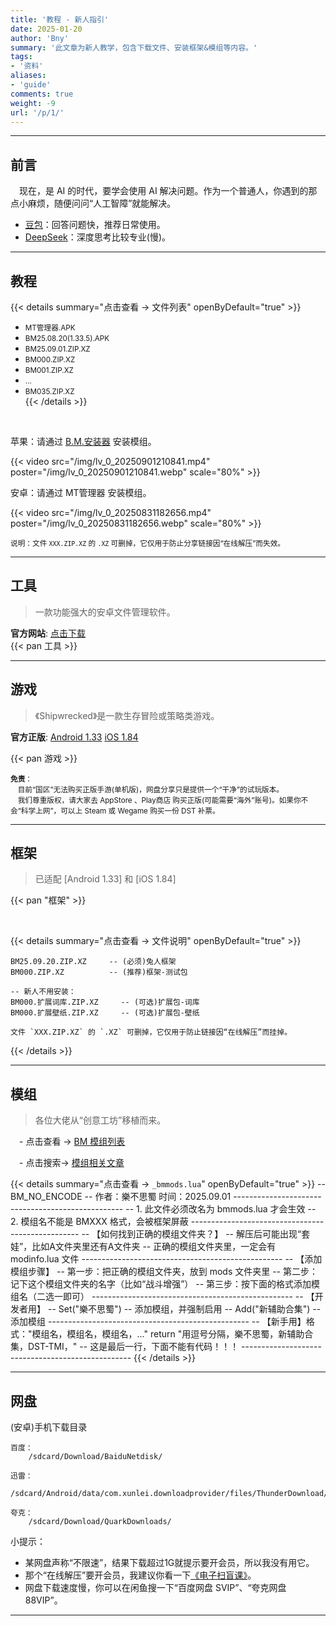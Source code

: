 ```yaml
---
title: '教程 - 新人指引'
date: 2025-01-20
author: 'Bny'
summary: '此文章为新人教学，包含下载文件、安装框架&模组等内容。'
tags:
- '资料'
aliases:
- 'guide'
comments: true
weight: -9
url: '/p/1/'
---
```


---

## 前言

　现在，是 AI 的时代，要学会使用 AI 解决问题。作为一个普通人，你遇到的那点小麻烦，随便问问“人工智障”就能解决。

- <span class="ext-url">[豆包](https://doubao.com)</span>：回答问题快，推荐日常使用。
- <span class="ext-url">[DeepSeek](https://deepseek.com)</span>：深度思考比较专业(慢)。

- - -

## 教程

{{< details summary="点击查看 → 文件列表" openByDefault="true" >}}
  - <small>MT管理器.APK</small>  
  - <small>BM25.08.20(1.33.5).APK</small>  
  - <small>BM25.09.01.ZIP.XZ</small>  
  - <small>BM000.ZIP.XZ</small>  
  - <small>BM001.ZIP.XZ</small>  
  - <small>...</small>  
  - <small>BM035.ZIP.XZ</small>  
{{< /details >}}

<br>

苹果：请通过 <span class="ext-url">[B.M.安装器](/app/imod/)</span> 安装模组。

{{< video src="/img/lv_0_20250901210841.mp4" poster="/img/lv_0_20250901210841.webp" scale="80%" >}}  

安卓：请通过 MT管理器 安装模组。

{{< video src="/img/lv_0_20250831182656.mp4" poster="/img/lv_0_20250831182656.webp" scale="80%" >}}  

<small>说明：文件 `XXX.ZIP.XZ` 的 `.XZ` 可删掉，它仅用于防止分享链接因“在线解压”而失效。</small>  


<!-- {{"{{< bili BV1k8UFYAEjq >}}"}} -->

- - -

## 工具

> 一款功能强大的安卓文件管理软件。  

**官方网站**: <span class="ext-url">[点击下载](https://mt2.cn)</span>  
{{< pan 工具 >}}  

- - -

## 游戏

> 《Shipwrecked》是一款生存冒险或策略类游戏。  

**官方正版**: <span class="ext-url">[Android 1.33](https://play.google.com/store/apps/details?id=com.kleientertainment.doNotStarveShipwrecked)</span> <span class="ext-url">[iOS 1.84](https://apps.apple.com/us/app/dont-starve-shipwrecked/id1147297267?l=zh)</span>  

{{< pan 游戏 >}}  

<small> **免责**：<br>　目前“国区”无法购买正版手游(单机版)，网盘分享只是提供一个“干净”的试玩版本。<br>　我们尊重版权，请大家去 AppStore 、Play商店 购买正版(可能需要“海外”账号)。如果你不会“科学上网”，可以上 Steam 或 Wegame 购买一份 DST 补票。</small>  


- - -

## 框架

> 已适配 [Android 1.33] 和 [iOS 1.84]  

{{< pan "框架" >}}

<br>


{{< details summary="点击查看 → 文件说明" openByDefault="true" >}}
    
    BM25.09.20.ZIP.XZ     -- (必须)兔人框架
    BM000.ZIP.XZ          -- (推荐)框架-测试包
    
    -- 新人不用安装：
    BM000.扩展词库.ZIP.XZ     -- (可选)扩展包-词库
    BM000.扩展壁纸.ZIP.XZ     -- (可选)扩展包-壁纸
    
    文件 `XXX.ZIP.XZ` 的 `.XZ` 可删掉，它仅用于防止链接因“在线解压”而挂掉。
{{< /details >}}

- - -

## 模组

> 各位大佬从“创意工坊”移植而来。  

　- 点击查看 → <span class="ext-url">[BM 模组列表](/mods)</span>  

　- 点击搜索→ <span class="ext-url">[模组相关文章](/search)</span>  

<!-- {{'  {{<pan"模组">}}  '}} -->



{{< details summary="点击查看 → `_bmmods.lua`" openByDefault="true" >}}
    -- BM_NO_ENCODE
    -- 作者：樂不思蜀	时间：2025.09.01
    --------------------------------------------------
    -- 1. 此文件必须改名为 bmmods.lua 才会生效
    -- 2. 模组名不能是 BMXXX 格式，会被框架屏蔽
    --------------------------------------------------
    -- 【如何找到正确的模组文件夹？】
    -- 解压后可能出现“套娃”，比如A文件夹里还有A文件夹
    -- 正确的模组文件夹里，一定会有 modinfo.lua 文件
    --------------------------------------------------
    -- 【添加模组步骤】
    -- 第一步：把正确的模组文件夹，放到 mods 文件夹里
    -- 第二步：记下这个模组文件夹的名字（比如“战斗增强”）
    -- 第三步：按下面的格式添加模组名（二选一即可）
    --------------------------------------------------
    -- 【开发者用】
    -- Set("樂不思蜀")   -- 添加模组，并强制启用
    -- Add("新辅助合集") -- 添加模组
    --------------------------------------------------
    -- 【新手用】格式："模组名，模组名，模组名，..."
    return "用逗号分隔，樂不思蜀，新辅助合集，DST-TMI，"  -- 这是最后一行，下面不能有代码！！！
    --------------------------------------------------
{{< /details >}}


- - -

## 网盘

(安卓)手机下载目录  

    百度：
        /sdcard/Download/BaiduNetdisk/

    迅雷：
        /sdcard/Android/data/com.xunlei.downloadprovider/files/ThunderDownload/

    夸克：
        /sdcard/Download/QuarkDownloads/

小提示：
- 某网盘声称“不限速”，结果下载超过1G就提示要开会员，所以我没有用它。
- 那个“在线解压”要开会员，我建议你看一下[《电子扫盲课》](https://b23.tv/ehsLDnw)。
- 网盘下载速度慢，你可以在闲鱼搜一下“百度网盘 SVIP”、“夸克网盘 88VIP”。


<!--  -->
<!-- {{< details summary="临时使用，推荐“百度网盘 SVIP”" openByDefault="true" >}} -->
<!-- - `⚠️警告` 虚拟产品交易，谨防上当受骗！ -->  
<!-- - `1元/天` 闲鱼搜“百度网盘”，随便选销量多的卖家(自动发货)。 -->  
<!-- {{< /details >}} -->
<!--  -->
<!--  -->
<!-- {{< details summary="长期使用，推荐“夸克网盘 88VIP”" openByDefault="true" >}} -->
<!-- - `⚠️警告` 虚拟产品交易，谨防上当受骗！ -->  
<!-- - `0元/年` 淘宝开通88VIP，闲鱼39卖掉“年费-视频权益”，49卖掉“年费-音乐权益”，一共回血88元。 -->  
<!-- - `10元/年` 闲鱼搜“夸克88VIP”，推荐选择24小时内发布的商品。 -->  
<!--  -->
<!-- !<span class="ext-url">[88vip下载速度](/img/1000205033.webp)</span> -->
<!-- {{< /details >}} -->



- - -



